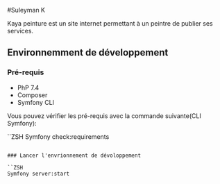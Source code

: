 #Suleyman K

Kaya peinture est un site internet permettant à un peintre de publier ses services.

## Environnemment de développement

### Pré-requis

- PhP 7.4
- Composer
- Symfony CLI

Vous pouvez vérifier les pré-requis avec la commande suivante(CLI Symfony):

``ZSH
Symfony check:requirements

```

### Lancer l'envrionnement de dévoloppement

``ZSH
Symfony server:start
```
